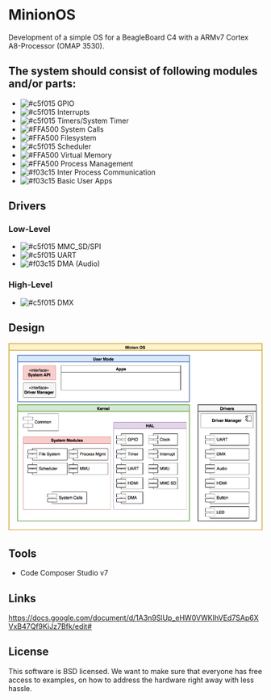 # MinionOS

Development of a simple OS for a BeagleBoard C4 with a ARMv7 Cortex A8-Processor (OMAP 3530). 

## The system should consist of following modules and/or parts:
* ![#c5f015](https://placehold.it/15/c5f015/000000?text=+) GPIO 
* ![#c5f015](https://placehold.it/15/c5f015/000000?text=+) Interrupts 
* ![#c5f015](https://placehold.it/15/c5f015/000000?text=+) Timers/System Timer 
* ![#FFA500](https://placehold.it/15/FFA500/000000?text=+) System Calls
* ![#FFA500](https://placehold.it/15/FFA500/000000?text=+) Filesystem
* ![#c5f015](https://placehold.it/15/c5f015/000000?text=+) Scheduler 
* ![#FFA500](https://placehold.it/15/FFA500/000000?text=+) Virtual Memory 
* ![#FFA500](https://placehold.it/15/FFA500/000000?text=+) Process Management
* ![#f03c15](https://placehold.it/15/f03c15/000000?text=+) Inter Process Communication
* ![#f03c15](https://placehold.it/15/f03c15/000000?text=+) Basic User Apps 

## Drivers
### Low-Level
* ![#c5f015](https://placehold.it/15/c5f015/000000?text=+) MMC_SD/SPI
* ![#c5f015](https://placehold.it/15/c5f015/000000?text=+) UART 
* ![#f03c15](https://placehold.it/15/f03c15/000000?text=+) DMA (Audio) 

### High-Level
* ![#c5f015](https://placehold.it/15/c5f015/000000?text=+) DMX 

## Design
![ArchDesign](Documentation/MinionOS%20Schema.png "Minion OS Architecture Design")

## Tools
* Code Composer Studio v7

## Links
https://docs.google.com/document/d/1A3n9SlUp_eHW0VWKIhVEd7SAp6XVxB47Qf9KiJz7Bfk/edit#

## License
This software is BSD licensed. We want to make sure that everyone has free access to examples, on how to address the hardware right away with less hassle.

